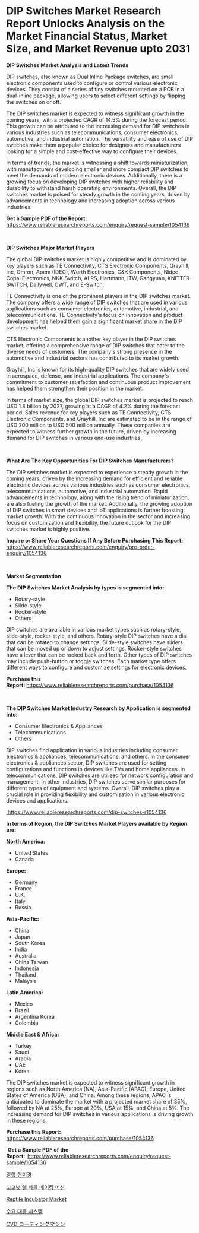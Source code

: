 <p><h1>DIP Switches Market Research Report Unlocks Analysis on the Market Financial Status, Market Size, and Market Revenue upto 2031</h1></p><p><strong>DIP Switches Market Analysis and Latest Trends</strong></p>
<p><p>DIP switches, also known as Dual Inline Package switches, are small electronic components used to configure or control various electronic devices. They consist of a series of tiny switches mounted on a PCB in a dual-inline package, allowing users to select different settings by flipping the switches on or off.</p><p>The DIP switches market is expected to witness significant growth in the coming years, with a projected CAGR of 14.5% during the forecast period. This growth can be attributed to the increasing demand for DIP switches in various industries such as telecommunications, consumer electronics, automotive, and industrial automation. The versatility and ease of use of DIP switches make them a popular choice for designers and manufacturers looking for a simple and cost-effective way to configure their devices.</p><p>In terms of trends, the market is witnessing a shift towards miniaturization, with manufacturers developing smaller and more compact DIP switches to meet the demands of modern electronic devices. Additionally, there is a growing focus on developing DIP switches with higher reliability and durability to withstand harsh operating environments. Overall, the DIP switches market is poised for steady growth in the coming years, driven by advancements in technology and increasing adoption across various industries.</p></p>
<p><strong>Get a Sample PDF of the Report:&nbsp;</strong> <a href="https://www.reliableresearchreports.com/enquiry/request-sample/1054136">https://www.reliableresearchreports.com/enquiry/request-sample/1054136</a></p>
<p>&nbsp;</p>
<p><strong>DIP Switches Major Market Players</strong></p>
<p><p>The global DIP switches market is highly competitive and is dominated by key players such as TE Connectivity, CTS Electronic Components, Grayhill, Inc, Omron, Apem (IDEC), Wurth Electronics, C&K Components, Nidec Copal Electronics, NKK Switch, ALPS, Hartmann, ITW, Gangyuan, KNITTER-SWITCH, Dailywell, CWT, and E-Switch.</p><p>TE Connectivity is one of the prominent players in the DIP switches market. The company offers a wide range of DIP switches that are used in various applications such as consumer electronics, automotive, industrial, and telecommunications. TE Connectivity's focus on innovation and product development has helped them gain a significant market share in the DIP switches market.</p><p>CTS Electronic Components is another key player in the DIP switches market, offering a comprehensive range of DIP switches that cater to the diverse needs of customers. The company's strong presence in the automotive and industrial sectors has contributed to its market growth.</p><p>Grayhill, Inc is known for its high-quality DIP switches that are widely used in aerospace, defense, and industrial applications. The company's commitment to customer satisfaction and continuous product improvement has helped them strengthen their position in the market.</p><p>In terms of market size, the global DIP switches market is projected to reach USD 1.8 billion by 2027, growing at a CAGR of 4.2% during the forecast period. Sales revenue for key players such as TE Connectivity, CTS Electronic Components, and Grayhill, Inc are estimated to be in the range of USD 200 million to USD 500 million annually. These companies are expected to witness further growth in the future, driven by increasing demand for DIP switches in various end-use industries.</p></p>
<p>&nbsp;</p>
<p><strong>What Are The Key Opportunities For DIP Switches Manufacturers?</strong></p>
<p><p>The DIP switches market is expected to experience a steady growth in the coming years, driven by the increasing demand for efficient and reliable electronic devices across various industries such as consumer electronics, telecommunications, automotive, and industrial automation. Rapid advancements in technology, along with the rising trend of miniaturization, are also fueling the growth of the market. Additionally, the growing adoption of DIP switches in smart devices and IoT applications is further boosting market growth. With the continuous innovation in the sector and increasing focus on customization and flexibility, the future outlook for the DIP switches market is highly positive.</p></p>
<p><strong>Inquire or Share Your Questions If Any Before Purchasing This Report:</strong> <a href="https://www.reliableresearchreports.com/enquiry/pre-order-enquiry/1054136">https://www.reliableresearchreports.com/enquiry/pre-order-enquiry/1054136</a></p>
<p>&nbsp;</p>
<p><strong>Market Segmentation</strong></p>
<p><strong>The DIP Switches Market Analysis by types is segmented into:</strong></p>
<p><ul><li>Rotary-style</li><li>Slide-style</li><li>Rocker-style</li><li>Others</li></ul></p>
<p><p>DIP switches are available in various market types such as rotary-style, slide-style, rocker-style, and others. Rotary-style DIP switches have a dial that can be rotated to change settings. Slide-style switches have sliders that can be moved up or down to adjust settings. Rocker-style switches have a lever that can be rocked back and forth. Other types of DIP switches may include push-button or toggle switches. Each market type offers different ways to configure and customize settings for electronic devices.</p></p>
<p><strong>Purchase this Report:&nbsp;</strong><a href="https://www.reliableresearchreports.com/purchase/1054136">https://www.reliableresearchreports.com/purchase/1054136</a></p>
<p>&nbsp;</p>
<p><strong>The DIP Switches Market Industry Research by Application is segmented into:</strong></p>
<p><ul><li>Consumer Electronics & Appliances</li><li>Telecommunications</li><li>Others</li></ul></p>
<p><p>DIP switches find application in various industries including consumer electronics & appliances, telecommunications, and others. In the consumer electronics & appliances sector, DIP switches are used for setting configurations and functions in devices like TVs and home appliances. In telecommunications, DIP switches are utilized for network configuration and management. In other industries, DIP switches serve similar purposes for different types of equipment and systems. Overall, DIP switches play a crucial role in providing flexibility and customization in various electronic devices and applications.</p></p>
<p><a href="https://www.reliableresearchreports.com/dip-switches-r1054136">&nbsp;https://www.reliableresearchreports.com/dip-switches-r1054136</a></p>
<p><strong>In terms of Region, the DIP Switches Market Players available by Region are:</strong></p>
<p>
    <p> <strong> North America: </strong>
        <ul>
            <li>United States</li>
            <li>Canada</li>
        </ul>
        </p> 
    <p> <strong> Europe: </strong>
        <ul>
            <li>Germany</li>
            <li>France</li>
            <li>U.K.</li>
            <li>Italy</li>
            <li>Russia</li>
        </ul>
        </p> 
    <p> <strong> Asia-Pacific: </strong>
        <ul>
            <li>China</li>
            <li>Japan</li>
            <li>South Korea</li>
            <li>India</li>
            <li>Australia</li>
            <li>China Taiwan</li>
            <li>Indonesia</li>
            <li>Thailand</li>
            <li>Malaysia</li>
        </ul>
        </p> 
    <p> <strong> Latin America: </strong>
        <ul>
            <li>Mexico</li>
            <li>Brazil</li>
            <li>Argentina Korea</li>
            <li>Colombia</li>
        </ul>
        </p> 
    <p> <strong> Middle East & Africa: </strong>
        <ul>
            <li>Turkey</li>
            <li>Saudi</li>
            <li>Arabia</li>
            <li>UAE</li>
            <li>Korea</li>
        </ul>
    </p>
    </p>
<p><p>The DIP switches market is expected to witness significant growth in regions such as North America (NA), Asia-Pacific (APAC), Europe, United States of America (USA), and China. Among these regions, APAC is anticipated to dominate the market with a projected market share of 35%, followed by NA at 25%, Europe at 20%, USA at 15%, and China at 5%. The increasing demand for DIP switches in various applications is driving growth in these regions.</p></p>
<p><strong>Purchase this Report: </strong><a href="https://www.reliableresearchreports.com/purchase/1054136">https://www.reliableresearchreports.com/purchase/1054136</a></p>
<p>&nbsp;<strong>Get a Sample PDF of the Report:&nbsp;&nbsp;</strong><a href="https://www.reliableresearchreports.com/enquiry/request-sample/1054136">https://www.reliableresearchreports.com/enquiry/request-sample/1054136</a></p>
<p><strong></strong></p>
<p><p><a href="https://github.com/valroy852/Market-Research-Report-List-1/blob/main/231956932077.md">광학 현미경</a></p><p><a href="https://medium.com/@kellylyncyh543964/%EC%BD%94%EC%BD%94%EB%84%9B-%EA%BB%8D%EC%A7%88-%EC%88%AF-%EC%A0%9C%EC%A1%B0%EA%B8%B0-%EA%B8%B0%EA%B3%84-%EC%8B%9C%EC%9E%A5-%EC%A1%B0%EC%82%AC-%EB%B3%B4%EA%B3%A0%EC%84%9C-2024%EB%85%84%EB%B6%80%ED%84%B0-2031%EB%85%84%EA%B9%8C%EC%A7%80%EC%9D%98-%EC%97%AD%EC%82%AC%EC%99%80-%EC%98%88%EC%B8%A1-3fa968d839a3">코코넛 쉘 차콜 메이킹 머신</a></p><p><a href="https://github.com/markusgodoy/Market-Research-Report-List-3/blob/main/reptile-incubator-market.md">Reptile Incubator Market</a></p><p><a href="https://medium.com/@cliffordaucek8546w/%EC%88%98%EC%9A%94-%EB%B0%98%EC%9D%91-%EC%8B%9C%EC%8A%A4%ED%85%9C-%EC%8B%9C%EC%9E%A5-%EC%9D%B8%EC%82%AC%EC%9D%B4%ED%8A%B8-%EC%8B%9C%EC%9E%A5-%EB%8F%99%ED%96%A5-%EC%84%B1%EC%9E%A5-2024%EB%85%84%EB%B6%80%ED%84%B0-2031%EB%85%84%EA%B9%8C%EC%A7%80-%EC%98%88%EC%B8%A1%EB%90%9C-%EA%B2%83-e6c46a06f9ce">수요 대응 시스템</a></p><p><a href="https://github.com/oqoeusbvpadwjs08/Market-Research-Report-List-1/blob/main/768043534824.md">CVD コーティングマシン</a></p></p>